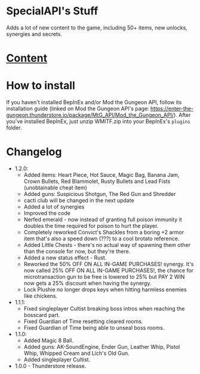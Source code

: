 # SpecialAPI's Stuff
Adds a lot of new content to the game, including 50+ items, new unlocks, synergies and secrets.

# [Content](https://github.com/SpecialAPI/SpecialStuffPack/blob/main/Content.md)

# How to install
If you haven't installed BepInEx and/or Mod the Gungeon API, follow its installation guide (linked on Mod the Gungeon API's page: https://enter-the-gungeon.thunderstore.io/package/MtG_API/Mod_the_Gungeon_API/). After you've installed BepInEx, just unzip WMITF.zip into your BepInEx's `plugins` folder.

# Changelog
 * 1.2.0:
   * Added items: Heart Piece, Hot Sauce, Magic Bag, Banana Jam, Crown Bullets, Red Blammolet, Rusty Bullets and Lead Fists (unobtainable cheat item)
   * Added guns: Suspicious Shotgun, The Red Gun and Shredder
   * cacti club will be changed in the next update
   * Added a lot of synergies
   * Improved the code
   * Nerfed emerald - now instead of granting full poison immunity it doubles the time required for poison to hurt the player.
   * Completely reworked Convict's Shackles from a boring +2 armor item that's also a speed down (???) to a cool brotato reference.
   * Added Little Chests - there's no actual way of spawning them other than the console for now, but they're there.
   * Added a new status effect - Rust.
   * Reworked the 50% OFF ON ALL IN-GAME PURCHASES! synergy. It's now called 25% OFF ON ALL IN-GAME PURCHASES!, the chance for microtransaction gun to be free is lowered to 25% but PAY 2 WIN now gets a 25% discount when having the synergy.
   * Lock Plushie no longer drops keys when hitting harmless enemies like chickens.
 * 1.1.1:
   * Fixed singleplayer Cultist breaking boss intros when reaching the bosscard part.
   * Fixed Guardian of Time resetting cleared rooms.
   * Fixed Guardian of Time being able to unseal boss rooms.
 * 1.1.0:
   * Added Magic 8 Ball.
   * Added guns: AK-SoundEngine, Ender Gun, Leather Whip, Pistol Whip, Whipped Cream and Lich's Old Gun.
   * Added singleplayer Cultist.
 * 1.0.0 - Thunderstore release.